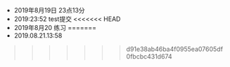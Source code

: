 * 2019年8月19日 23点13分
* 2019:23:52 test提交
<<<<<<< HEAD
* 2019年8月20 练习
=======
* 2019.08.21.13:58
>>>>>>> d91e38ab46ba4f0955ea07605df0fbcbc431d674